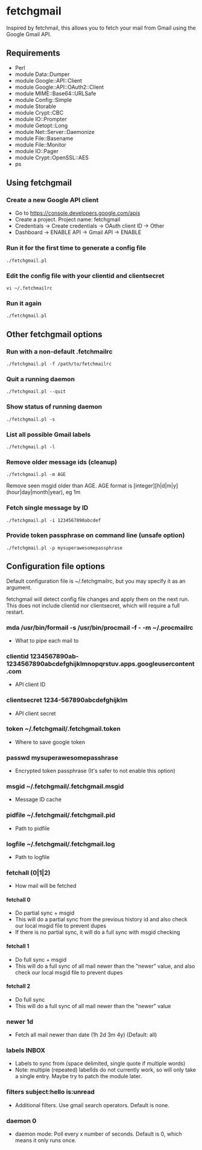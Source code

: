 # fetchgmail
Inspired by fetchmail, this allows you to fetch your mail from Gmail using the Google Gmail API.

## Requirements
- Perl
- module Data::Dumper
- module Google::API::Client
- module Google::API::OAuth2::Client
- module MIME::Base64::URLSafe
- module Config::Simple
- module Storable
- module Crypt::CBC
- module IO::Prompter
- module Getopt::Long
- module Net::Server::Daemonize
- module File::Basename
- module File::Monitor
- module IO::Pager
- module Crypt::OpenSSL::AES
- ps

## Using fetchgmail

### Create a new Google API client
- Go to https://console.developers.google.com/apis
- Create a project.  Project name: fetchgmail
- Credentials -> Create credentials -> OAuth client ID -> Other
- Dashboard -> ENABLE API -> Gmail API -> ENABLE

### Run it for the first time to generate a config file
    ./fetchgmail.pl

### Edit the config file with your clientid and clientsecret
    vi ~/.fetchmailrc

### Run it again
    ./fetchgmail.pl

## Other fetchgmail options

### Run with a non-default .fetchmailrc
    ./fetchgmail.pl -f /path/to/fetchmailrc

### Quit a running daemon
    ./fetchgmail.pl --quit

### Show status of running daemon
    ./fetchgmail.pl -s

### List all possible Gmail labels
    ./fetchgmail.pl -l

### Remove older message ids (cleanup)
    ./fetchgmail.pl -m AGE  
Remove seen msgid older than AGE.
AGE format is \[integer\]\[h|d|m|y\] (hour|day|month|year), eg 1m

### Fetch single message by ID
    ./fetchgmail.pl -i 1234567890abcdef

### Provide token passphrase on command line (unsafe option)
    ./fetchgmail.pl -p mysuperawesomepassphrase

## Configuration file options

Default configuration file is ~/.fetchgmailrc, but you may specify it as an argument.

fetchgmail will detect config file changes and apply them on the next run.  This does not include clientid nor clientsecret, which will require a full restart.

### mda /usr/bin/formail -s /usr/bin/procmail -f - -m ~/.procmailrc
- What to pipe each mail to

### clientid 1234567890ab-1234567890abcdefghijklmnopqrstuv.apps.googleusercontent.com
- API client ID

### clientsecret 1234-567890abcdefghijklm
- API client secret

### token ~/.fetchgmail/.fetchgmail.token
- Where to save google token

### passwd mysuperawesomepasshrase
- Encrypted token passphrase (It's safer to not enable this option)

### msgid ~/.fetchgmail/.fetchgmail.msgid
- Message ID cache

### pidfile ~/.fetchgmail/.fetchgmail.pid
- Path to pidfile

### logfile ~/.fetchgmail/.fetchgmail.log
- Path to logfile

### fetchall (0|1|2)
- How mail will be fetched
#### fetchall 0 ####
- Do partial sync + msgid
- This will do a partial sync from the previous history id and also check our local msgid file to prevent dupes
- If there is no partial sync, it will do a full sync with msgid checking
#### fetchall 1 ####
- Do full sync + msgid
- This will do a full sync of all mail newer than the "newer" value, and also check our local msgid file to prevent dupes
#### fetchall 2 ####
- Do full sync
- This will do a full sync of all mail newer than the "newer" value

### newer 1d
- Fetch all mail newer than date (1h 2d 3m 4y) (Default: all)

### labels INBOX
- Labels to sync from (space delimited, single quote if multiple words)
- Note: multiple (repeated) labelIds do not currently work, so will only take a single entry.  Maybe try to patch the module later.

### filters subject:hello is:unread
- Additional filters.  Use gmail search operators.  Default is none.

### daemon 0
- daemon mode:  Poll every x number of seconds.  Default is 0, which means it only runs once.

